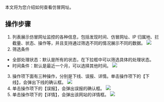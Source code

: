 本文将为您介绍如何查看仿冒网址。

## 操作步骤
1. 列表展示仿冒网址监控的各种信息，包括发现时间、仿冒网址、IP 归属地、拦截量、状态、操作等，并且支持通过筛选不同的情况展示不同的数据。 
![](https://main.qcloudimg.com/raw/52b7f2860b6e2be1e5c7c0c6c17f48ed.png)
2. 筛选条件
 - 全部处理状态：默认是所有的状态，在下拉框中可以筛选具体的处理状态。
 - 时间条件：默认是最近一个月，可以选择其他时间。
![](https://main.qcloudimg.com/raw/fb31f749f14af9f88ead39f75dd3f0f6.png)
3. 操作项下面有三种操作，分别是下线、误报、详情。单击操作项下的【下线】，会弹出下线的确认框。
![](https://main.qcloudimg.com/raw/83186e04e7d22cd6d393cdc22da9e542.png)
4. 单击操作项下的【误报】，会弹出误报的确认框。
![](https://main.qcloudimg.com/raw/c7c4535f903d80f8d893ff804f801bbc.png)
5. 单击操作项下的【详情】，会弹出该网站的详情框。
![](https://main.qcloudimg.com/raw/a6d04251eecc16fa4c9d94150a199c3c.png)
